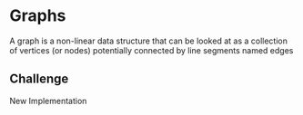 # Graphs

A graph is a non-linear data structure that can be looked at as a collection of vertices (or nodes) potentially connected by line segments named edges

## Challenge

New Implementation
